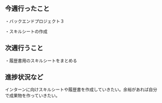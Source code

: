 ## 今週行ったこと

・バックエンドプロジェクト３

・スキルシートの作成

## 次週行うこと

・履歴書用のスキルシートをまとめる

## 進捗状況など
インターンに向けスキルシートや履歴書を作成していきたい。余裕があれば自分で成果物を作っていきたい。
